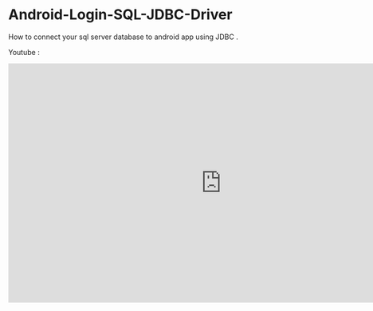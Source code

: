 # Android-Login-SQL-JDBC-Driver
How to connect your sql server database to android app using JDBC .


Youtube :

<iframe width="854" height="480" src="https://www.youtube.com/embed/lAvygoGLdvA" frameborder="0" allowfullscreen></iframe>



